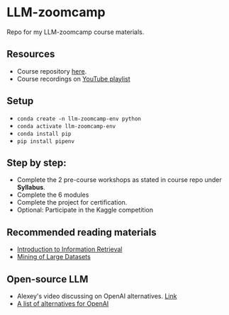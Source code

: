 # LLM-zoomcamp
Repo for my LLM-zoomcamp course materials.

## Resources
- Course repository [here](https://github.com/DataTalksClub/llm-zoomcamp).
- Course recordings on [YouTube playlist](https://www.youtube.com/playlist?list=PL3MmuxUbc_hIB4fSqLy_0AfTjVLpgjV3R)

## Setup
- ```conda create -n llm-zoomcamp-env python```
- ```conda activate llm-zoomcamp-env```
- ```conda install pip```
- ```pip install pipenv```

## Step by step:
- Complete the 2 pre-course workshops as stated in course repo under <b>Syllabus</b>. 
- Complete the 6 modules
- Complete the project for certification.
- Optional: Participate in the Kaggle competition

## Recommended reading materials
- [Introduction to Information Retrieval](https://nlp.stanford.edu/IR-book/information-retrieval-book.html)
- [Mining of Large Datasets](http://www.mmds.org/)

## Open-source LLM
- Alexey's video discussing on OpenAI alternatives. [Link](https://www.loom.com/share/a3f59ebe0ea54c9d996db3113bdabc02)
- [A list of alternatives for OpenAI](https://github.com/DataTalksClub/llm-zoomcamp/blob/main/01-intro/open-ai-alternatives.md)
